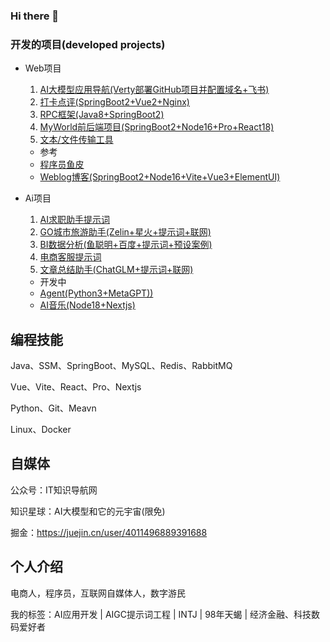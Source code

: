 ### Hi there 👋

<!--
**RainonMo/rainonmo** is a ✨ _special_ ✨ repository because its `README.md` (this file) appears on your GitHub profile.

Here are some ideas to get you started:

- 🔭 I’m currently working on ...
- 🌱 I’m currently learning ...
- 👯 I’m looking to collaborate on ...
- 🤔 I’m looking for help with ...
- 💬 Ask me about ...
- 📫 How to reach me: ...
- 😄 Pronouns: ...
- ⚡ Fun fact: ...
-->

### 开发的项目(developed projects)

- Web项目
  1. [AI大模型应用导航(Verty部署GitHub项目并配置域名+飞书)](http://rainonmo.online)
  2. [打卡点评(SpringBoot2+Vue2+Nginx)](https://github.com/RainonMo/dk-dianping)
  3. [RPC框架(Java8+SpringBoot2)](https://github.com/RainonMo/rpc-demo)
  4. [MyWorld前后端项目(SpringBoot2+Node16+Pro+React18)](https://github.com/RainonMo/springboot)
  5. [文本/文件传输工具](http://81.71.157.57:5000/)

  - 参考
  - [程序员鱼皮](https://github.com/liyupi?tab=repositories)
  - [Weblog博客(SpringBoot2+Node16+Vite+Vue3+ElementUI)](https://github.com/weiwosuoai/WeBlog)


- Ai项目
  1. [AI求职助手提示词](http://rainonmo.online)
  2. [GO城市旅游助手(Zelin+星火+提示词+联网)](http://rainonmo.online)
  3. [BI数据分析(鱼聪明+百度+提示词+预设案例)](http://rainonmo.online)
  4. [电商客服提示词](http://rainonmo.online)
  5. [文章总结助手(ChatGLM+提示词+联网)](http://rainonmo.online)

  
  - 开发中
  - [Agent(Python3+MetaGPT))](http://rainonmo.online)
  - [AI音乐(Node18+Nextjs)](http://rainonmo.online)


## 编程技能
Java、SSM、SpringBoot、MySQL、Redis、RabbitMQ

Vue、Vite、React、Pro、Nextjs

Python、Git、Meavn

Linux、Docker



## 自媒体


公众号：IT知识导航网

知识星球：AI大模型和它的元宇宙(限免)

掘金：https://juejin.cn/user/4011496889391688


## 个人介绍

电商人，程序员，互联网自媒体人，数字游民

我的标签：AI应用开发 | AIGC提示词工程 | INTJ | 98年天蝎 | 经济金融、科技数码爱好者
